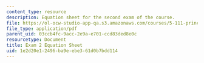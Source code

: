 ```yaml
---
content_type: resource
description: Equation sheet for the second exam of the course.
file: https://ol-ocw-studio-app-qa.s3.amazonaws.com/courses/5-111-principles-of-chemical-science-fall-2008/1e2d20e12496ba9eebe361d0b7bdd114_Exam2_Eqns.pdf
file_type: application/pdf
parent_uid: 03ccb4fc-9acc-2e9a-e701-ccd83ded8e0c
resourcetype: Document
title: Exam 2 Equation Sheet
uid: 1e2d20e1-2496-ba9e-ebe3-61d0b7bdd114
---
```

